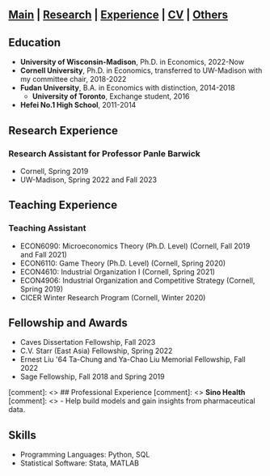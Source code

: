 ## [Main](https://tx58.github.io/) | [Research](/research.html) | [Experience](/experience.html) | [CV](/cv/cv_tianli.pdf) | [Others](/others.html)

<!-- * * * -->

## Education
- **University of Wisconsin-Madison**, Ph.D. in Economics, 2022-Now  
- **Cornell University**, Ph.D. in Economics, transferred to UW-Madison with my committee chair, 2018-2022 
- **Fudan University**, B.A. in Economics with distinction, 2014-2018 
    - **University of Toronto**, Exchange student, 2016
- **Hefei No.1 High School**, 2011-2014

<!-- * * * -->

## Research Experience
### Research Assistant for Professor Panle Barwick
- Cornell, Spring 2019
- UW-Madison, Spring 2022 and Fall 2023

<!-- * * * -->

## Teaching Experience
### Teaching Assistant
- ECON6090: Microeconomics Theory (Ph.D. Level) (Cornell, Fall 2019 and Fall 2021)
- ECON6110: Game Theory (Ph.D. Level) (Cornell, Spring 2020)
- ECON4610: Industrial Organization I (Cornell, Spring 2021)
- ECON4906: Industrial Organization and Competitive Strategy (Cornell, Spring 2019)
- CICER Winter Research Program (Cornell, Winter 2020)

<!-- * * * -->

## Fellowship and Awards
- Caves Dissertation Fellowship, Fall 2023
- C.V. Starr (East Asia) Fellowship, Spring 2022
- Ernest Liu '64 Ta-Chung and Ya-Chao Liu Memorial Fellowship, Fall 2022
- Sage Fellowship, Fall 2018 and Spring 2019




[comment]: <> ## Professional Experience
[comment]: <> **Sino Health**
[comment]: <> - Help build models and gain insights from pharmaceutical data.

<!-- * * * -->

## Skills
- Programming Languages: Python, SQL
- Statistical Software: Stata, MATLAB

<!--    -->
<!-- <div style="text-indent:2em"> <img src="/images/mendota.jpg" alt="mendota" width="300"/> </div> -->